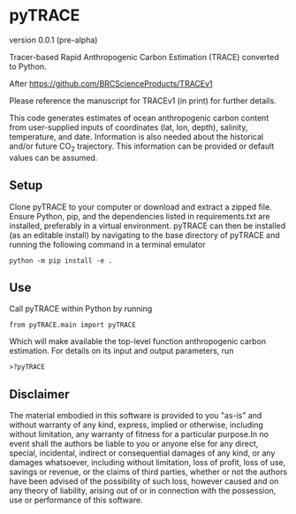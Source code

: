 # pyTRACE
version 0.0.1 (pre-alpha)

Tracer-based Rapid Anthropogenic Carbon Estimation (TRACE) converted to Python.

After https://github.com/BRCScienceProducts/TRACEv1

Please reference the manuscript for TRACEv1 (in print) for further details.

This code generates estimates of ocean anthropogenic carbon content from user-supplied inputs of coordinates (lat, lon, depth), salinity, temperature, and date. Information is also needed about the historical and/or future CO<sub>2</sub> trajectory.  This information can be provided or default values can be assumed.  

## Setup

Clone pyTRACE to your computer or download and extract a zipped file.  Ensure Python, pip, and the dependencies listed in requirements.txt are installed, preferably in a virtual environment. pyTRACE can then be installed (as an editable install) by navigating to the base directory of pyTRACE and running the following command in a terminal emulator
```
python -m pip install -e .
```

## Use

Call pyTRACE within Python by running 

```
from pyTRACE.main import pyTRACE
```

Which will make available the top-level function anthropogenic carbon estimation. For details on its input and output parameters, run

```
>?pyTRACE
```

## Disclaimer

The material embodied in this software is provided to you "as-is" and without warranty of any kind, express, implied or otherwise, including without limitation, any warranty of fitness for a particular purpose.In no event shall the authors be liable to you or anyone else for any direct, special, incidental, indirect or consequential damages of any kind, or any damages whatsoever, including without limitation, loss of profit, loss of use, savings or revenue, or the claims of third parties, whether or not the authors have been advised of the possibility of such loss, however caused and on any theory of liability, arising out of or in connection with the possession, use or performance of this software.
